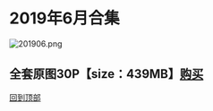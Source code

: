 # 2019年6月合集
![201906.png](https://www.nsaimg.com/2020/04/02/5e85ad2c3f283.png)
## 全套原图30P【size：439MB】[购买]()<br>
[回到顶部](#readme)

